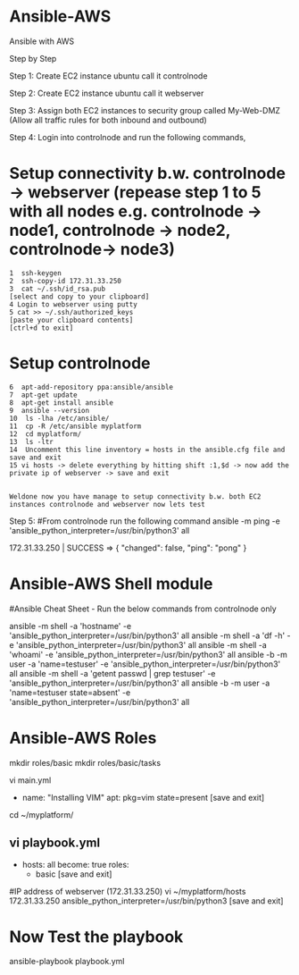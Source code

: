 # Ansible-AWS
Ansible with AWS

Step by Step

Step 1: 
Create EC2 instance ubuntu call it controlnode

Step 2:
Create EC2 instance ubuntu call it webserver

Step 3:
Assign both EC2 instances to security group called My-Web-DMZ (Allow all traffic rules for both inbound and outbound)

Step 4:
Login into controlnode and run the following commands,

   # Setup connectivity b.w. controlnode -> webserver (repease step 1 to 5 with all nodes e.g. controlnode -> node1, controlnode -> node2, controlnode-> node3) 
    1  ssh-keygen
    2  ssh-copy-id 172.31.33.250
    3  cat ~/.ssh/id_rsa.pub
    [select and copy to your clipboard]
    4 Login to webserver using putty 
    5 cat >> ~/.ssh/authorized_keys
    [paste your clipboard contents]
    [ctrl+d to exit]
    
   # Setup controlnode
    6  apt-add-repository ppa:ansible/ansible
    7  apt-get update
    8  apt-get install ansible
    9  ansible --version
    10  ls -lha /etc/ansible/
    11  cp -R /etc/ansible myplatform
    12  cd myplatform/
    13  ls -ltr
    14  Uncomment this line inventory = hosts in the ansible.cfg file and save and exit
    15 vi hosts -> delete everything by hitting shift :1,$d -> now add the private ip of webserver -> save and exit

    
    Weldone now you have manage to setup connectivity b.w. both EC2 instances controlnode and webserver now lets test

Step 5: 
#From controlnode run the following command 
ansible -m ping -e 'ansible_python_interpreter=/usr/bin/python3' all

172.31.33.250 | SUCCESS => {
    "changed": false,
    "ping": "pong"
}

# Ansible-AWS Shell module
#Ansible Cheat Sheet - Run the below commands from controlnode only

ansible -m shell -a 'hostname' -e 'ansible_python_interpreter=/usr/bin/python3' all
ansible -m shell -a 'df -h' -e 'ansible_python_interpreter=/usr/bin/python3' all
ansible -m shell -a 'whoami' -e 'ansible_python_interpreter=/usr/bin/python3' all
ansible -b -m user -a 'name=testuser' -e 'ansible_python_interpreter=/usr/bin/python3' all
ansible -m shell -a 'getent passwd | grep testuser' -e 'ansible_python_interpreter=/usr/bin/python3' all
ansible -b -m user -a 'name=testuser state=absent' -e 'ansible_python_interpreter=/usr/bin/python3' all

# Ansible-AWS Roles
 mkdir roles/basic
 mkdir roles/basic/tasks
 
 vi main.yml
 - name: "Installing VIM"
   apt: pkg=vim state=present
 [save and exit]

 cd ~/myplatform/

 vi playbook.yml
 ---
 - hosts: all
   become: true
   roles:
   - basic
 [save and exit]

#IP address of webserver (172.31.33.250)
vi ~/myplatform/hosts
172.31.33.250 ansible_python_interpreter=/usr/bin/python3
[save and exit]

# Now Test the playbook
ansible-playbook playbook.yml







